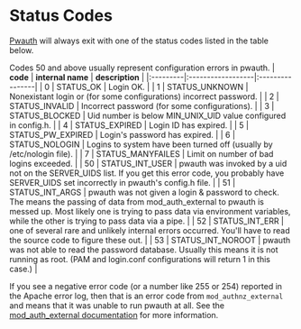 # Status Codes #

[Pwauth](Introduction.md) will always exit with one of the status codes listed in the table below.

Codes 50 and above usually represent configuration errors in pwauth.
| **code** | **internal name** | **description** |
|:---------|:------------------|:----------------|
|  0       | STATUS\_OK        | Login OK.       |
|  1       | STATUS\_UNKNOWN   | Nonexistant login or (for some configurations) incorrect password. |
|  2       | STATUS\_INVALID   | Incorrect password (for some configurations).  |
|  3       | STATUS\_BLOCKED   | Uid number is below MIN\_UNIX\_UID value configured in config.h. |
|  4       | STATUS\_EXPIRED   | Login ID has expired. |
|  5       | STATUS\_PW\_EXPIRED | Login's password has expired. |
|  6       | STATUS\_NOLOGIN   | Logins to system have been turned off (usually by /etc/nologin file). |
|  7       | STATUS\_MANYFAILES | Limit on number of bad logins exceeded. |
| 50       | STATUS\_INT\_USER | pwauth was invoked by a uid not on the SERVER\_UIDS list.  If you get this error code, you probably have SERVER\_UIDS set incorrectly in pwauth's config.h file. |
|  51      | STATUS\_INT\_ARGS | pwauth was not given a login & password to check.  The means the passing of data from mod\_auth\_external to pwauth is messed up.  Most likely one is trying to pass data via environment variables, while the other is trying to pass data via a pipe. |
|  52      | STATUS\_INT\_ERR  | one of several rare and unlikely internal errors occurred.  You'll have to read the source code to figure these out. |
|  53      | STATUS\_INT\_NOROOT | pwauth was not able to read the password database.  Usually this means it is not running as root.  (PAM and login.conf configurations will return 1 in this case.) |

If you see a negative error code (or a number like 255 or 254) reported in the Apache error log, then that is an error code from `mod_authnz_external` and means that it was unable to run pwauth at all.  See the [mod\_auth\_external documentation](http://code.google.com/p/mod-auth-external/wiki/Configuration) for more information.